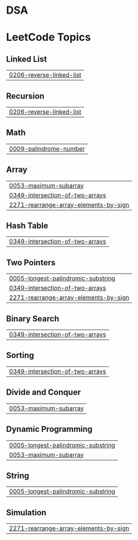 # DSA
<!---LeetCode Topics Start-->
# LeetCode Topics
## Linked List
|  |
| ------- |
| [0206-reverse-linked-list](https://github.com/abhiikyaa/DSA/tree/master/0206-reverse-linked-list) |
## Recursion
|  |
| ------- |
| [0206-reverse-linked-list](https://github.com/abhiikyaa/DSA/tree/master/0206-reverse-linked-list) |
## Math
|  |
| ------- |
| [0009-palindrome-number](https://github.com/abhiikyaa/DSA/tree/master/0009-palindrome-number) |
## Array
|  |
| ------- |
| [0053-maximum-subarray](https://github.com/abhiikyaa/DSA/tree/master/0053-maximum-subarray) |
| [0349-intersection-of-two-arrays](https://github.com/abhiikyaa/DSA/tree/master/0349-intersection-of-two-arrays) |
| [2271-rearrange-array-elements-by-sign](https://github.com/abhiikyaa/DSA/tree/master/2271-rearrange-array-elements-by-sign) |
## Hash Table
|  |
| ------- |
| [0349-intersection-of-two-arrays](https://github.com/abhiikyaa/DSA/tree/master/0349-intersection-of-two-arrays) |
## Two Pointers
|  |
| ------- |
| [0005-longest-palindromic-substring](https://github.com/abhiikyaa/DSA/tree/master/0005-longest-palindromic-substring) |
| [0349-intersection-of-two-arrays](https://github.com/abhiikyaa/DSA/tree/master/0349-intersection-of-two-arrays) |
| [2271-rearrange-array-elements-by-sign](https://github.com/abhiikyaa/DSA/tree/master/2271-rearrange-array-elements-by-sign) |
## Binary Search
|  |
| ------- |
| [0349-intersection-of-two-arrays](https://github.com/abhiikyaa/DSA/tree/master/0349-intersection-of-two-arrays) |
## Sorting
|  |
| ------- |
| [0349-intersection-of-two-arrays](https://github.com/abhiikyaa/DSA/tree/master/0349-intersection-of-two-arrays) |
## Divide and Conquer
|  |
| ------- |
| [0053-maximum-subarray](https://github.com/abhiikyaa/DSA/tree/master/0053-maximum-subarray) |
## Dynamic Programming
|  |
| ------- |
| [0005-longest-palindromic-substring](https://github.com/abhiikyaa/DSA/tree/master/0005-longest-palindromic-substring) |
| [0053-maximum-subarray](https://github.com/abhiikyaa/DSA/tree/master/0053-maximum-subarray) |
## String
|  |
| ------- |
| [0005-longest-palindromic-substring](https://github.com/abhiikyaa/DSA/tree/master/0005-longest-palindromic-substring) |
## Simulation
|  |
| ------- |
| [2271-rearrange-array-elements-by-sign](https://github.com/abhiikyaa/DSA/tree/master/2271-rearrange-array-elements-by-sign) |
<!---LeetCode Topics End-->
